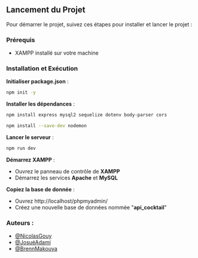 ## Lancement du Projet

Pour démarrer le projet, suivez ces étapes pour installer et lancer le projet :

### Prérequis

- XAMPP installé sur votre machine

### Installation et Exécution

**Initialiser package.json** :

   ```bash
   npm init -y
   ```

**Installer les dépendances** :

   ```bash
   npm install express mysql2 sequelize dotenv body-parser cors
   ```
   ```bash
   npm install --save-dev nodemon
   ```

**Lancer le serveur** :

   ```bash
   npm run dev
   ```

**Démarrez XAMPP** :

   - Ouvrez le panneau de contrôle de **XAMPP**
   - Démarrez les services **Apache** et **MySQL**

**Copiez la base de donnée** :

   - Ouvrez http://localhost/phpmyadmin/
   - Créez une nouvelle base de données nommée "**api_cocktail**"


### Auteurs :

   - [@NicolasGouy](https://github.com/gonicolas12)
   - [@JosuéAdami](https://github.com/Joadm973)
   - [@BrennMakouya](https://github.com/Brenn007)
